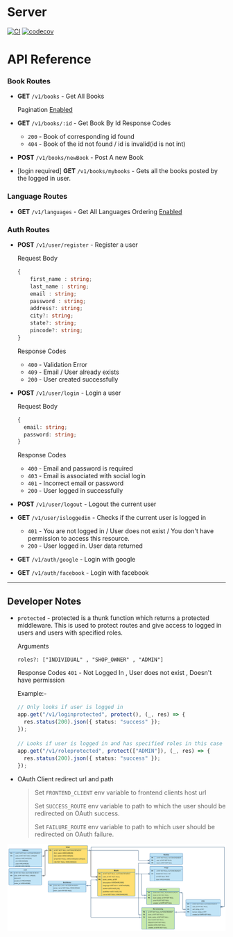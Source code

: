 # Server

[![CI](https://github.com/morya-111/server/actions/workflows/CI.yml/badge.svg?branch=main)](https://github.com/morya-111/server/actions/workflows/CI.yml)
[![codecov](https://codecov.io/gh/morya-111/server/branch/main/graph/badge.svg?token=AL2UQA6DDR)](https://codecov.io/gh/morya-111/server)

# API Reference

### Book Routes

- **GET** `/v1/books` - Get All Books

  Pagination [Enabled](https://github.com/rjlopezdev/typeorm-express-query-builder#available-lookups)

- **GET** `/v1/books/:id` - Get Book By Id
  Response Codes

  - `200` - Book of corresponding id found
  - `404` - Book of the id not found / id is invalid(id is not int)

- **POST** `/v1/books/newBook` - Post A new Book
- [login required] **GET** `/v1/books/mybooks` - Gets all the books posted by the logged in user.

### Language Routes

- **GET** `/v1/languages` - Get All Languages
  Ordering [Enabled](https://github.com/rjlopezdev/typeorm-express-query-builder#available-lookups)

### Auth Routes

- **POST** `/v1/user/register` - Register a user

  Request Body

  ```ts
  {
      first_name : string;
      last_name : string;
      email : string;
      password : string;
      address?: string;
      city?: string;
      state?: string;
      pincode?: string;
  }
  ```

  Response Codes

  - `400` - Validation Error
  - `409` - Email / User already exists
  - `200` - User created successfully

- **POST** `/v1/user/login` - Login a user

  Request Body

  ```ts
  {
    email: string;
    password: string;
  }
  ```

  Response Codes

  - `400` - Email and password is required
  - `403` - Email is associated with social login
  - `401` - Incorrect email or password
  - `200` - User logged in successfully

- **POST** `/v1/user/logout` - Logout the current user

- **GET** `/v1/user/isloggedin` - Checks if the current user is logged in

  - `401` - You are not logged in / User does not exist / You don't have permission to access this resource.
  - `200` - User logged in. User data returned

- **GET** `/v1/auth/google` - Login with google

- **GET** `/v1/auth/facebook` - Login with facebook

---

## Developer Notes

- `protected` - protected is a thunk function which returns a protected middleware. This is used to protect routes and give access to logged in users and users with specified roles.

  Arguments

  ```
  roles?: ["INDIVIDUAL" , "SHOP_OWNER" , "ADMIN"]
  ```

  Response Codes
  `401` - Not Logged In , User does not exist , Doesn't have permission

  Example:-

  ```ts
  // Only looks if user is logged in
  app.get("/v1/loginprotected", protect(), (_, res) => {
    res.status(200).json({ status: "success" });
  });

  // Looks if user is logged in and has specified roles in this case "ADMIN"
  app.get("/v1/roleprotected", protect(["ADMIN"]), (_, res) => {
    res.status(200).json({ status: "success" });
  });
  ```

- OAuth Client redirect url and path
  > Set `FRONTEND_CLIENT` env variable to frontend clients host url
  >
  > Set `SUCCESS_ROUTE` env variable to path to which the user should be redirected on OAuth success.
  >
  > Set `FAILURE_ROUTE` env variable to path to which user should be redirected on OAuth failure.

<img src="./er-diagram.svg" />
